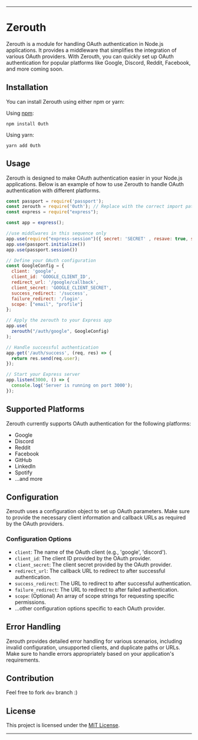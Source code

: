 
---

# Zerouth

Zerouth is a module for handling OAuth authentication in Node.js applications. It provides a middleware that simplifies the integration of various OAuth providers. With Zerouth, you can quickly set up OAuth authentication for popular platforms like Google, Discord, Reddit, Facebook, and more coming soon.

## Installation

You can install Zerouth using either npm or yarn:

Using [npm](https://www.npmjs.com/package/0uth):

```
npm install 0uth
```

Using yarn:

```
yarn add 0uth
```

## Usage

Zerouth is designed to make OAuth authentication easier in your Node.js applications. Below is an example of how to use Zerouth to handle OAuth authentication with different platforms.

```javascript
const passport = require('passport');
const zerouth = require('0uth'); // Replace with the correct import path
const express = require("express");

const app = express();

//use middlwares in this sequence only
app.use(require("express-session")({ secret: 'SECRET' , resave: true, saveUninitialized: true}))
app.use(passport.initialize())
app.use(passport.session())

// Define your OAuth configuration
const GoogleConfig = {
  client: 'google',
  client_id: 'GOOGLE_CLIENT_ID',
  redirect_url: '/google/callback',
  client_secret: 'GOOGLE_CLIENT_SECRET',
  success_redirect: '/success',
  failure_redirect: '/login',
  scope: ["email", "profile"]
};

// Apply the zerouth to your Express app
app.use(
  zerouth("/auth/google", GoogleConfig)
);

// Handle successful authentication
app.get('/auth/success', (req, res) => {
  return res.send(req.user);
});

// Start your Express server
app.listen(3000, () => {
  console.log('Server is running on port 3000');
});
```

## Supported Platforms

Zerouth currently supports OAuth authentication for the following platforms:

- Google
- Discord
- Reddit
- Facebook
- GitHub
- LinkedIn
- Spotify
- ...and more

## Configuration

Zerouth uses a configuration object to set up OAuth parameters. Make sure to provide the necessary client information and callback URLs as required by the OAuth providers.

### Configuration Options

- `client`: The name of the OAuth client (e.g., 'google', 'discord').
- `client_id`: The client ID provided by the OAuth provider.
- `client_secret`: The client secret provided by the OAuth provider.
- `redirect_url`: The callback URL to redirect to after successful authentication.
- `success_redirect`: The URL to redirect to after successful authentication.
- `failure_redirect`: The URL to redirect to after failed authentication.
- `scope`: (Optional) An array of scope strings for requesting specific permissions.
- ...other configuration options specific to each OAuth provider.

## Error Handling

Zerouth provides detailed error handling for various scenarios, including invalid configuration, unsupported clients, and duplicate paths or URLs. Make sure to handle errors appropriately based on your application's requirements.

## Contribution

Feel free to fork ``dev`` branch :)

## License

This project is licensed under the [MIT License](LICENSE).

---
